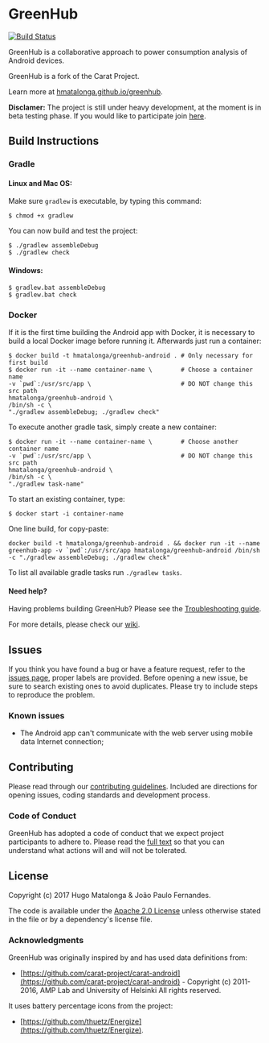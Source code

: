 # GreenHub

[![Build Status](https://travis-ci.org/hmatalonga/greenhub.svg?branch=master)](https://travis-ci.org/hmatalonga/greenhub)

GreenHub is a collaborative approach to power consumption analysis of Android devices.

GreenHub is a fork of the Carat Project.

Learn more at [hmatalonga.github.io/greenhub](https://hmatalonga.github.io/greenhub).

**Disclamer:** The project is still under heavy development, at the moment is in beta testing phase. If you would like to participate join [here](https://play.google.com/apps/testing/hmatalonga.greenhub).

## Build Instructions

### Gradle
#### Linux and Mac OS:
Make sure `gradlew` is executable, by typing this command:
```shell
$ chmod +x gradlew
```

You can now build and test the project:
```shell
$ ./gradlew assembleDebug
$ ./gradlew check
```

#### Windows:
```shell
$ gradlew.bat assembleDebug
$ gradlew.bat check
```


### Docker
If it is the first time building the Android app with Docker, it is necessary to build a local Docker image before running it. Afterwards just run a container:
```shell
$ docker build -t hmatalonga/greenhub-android . # Only necessary for first build
$ docker run -it --name container-name \        # Choose a container name
-v `pwd`:/usr/src/app \                         # DO NOT change this src path
hmatalonga/greenhub-android \
/bin/sh -c \
"./gradlew assembleDebug; ./gradlew check"
```

To execute another gradle task, simply create a new container:
```shell
$ docker run -it --name container-name \        # Choose another container name
-v `pwd`:/usr/src/app \                         # DO NOT change this src path
hmatalonga/greenhub-android \
/bin/sh -c \
"./gradlew task-name"
```

To start an existing container, type:
```shell
$ docker start -i container-name
```

One line build, for copy-paste:
```shell
docker build -t hmatalonga/greenhub-android . && docker run -it --name greenhub-app -v `pwd`:/usr/src/app hmatalonga/greenhub-android /bin/sh -c "./gradlew assembleDebug; ./gradlew check"
```

To list all available gradle tasks run `./gradlew tasks`.

#### Need help?
Having problems building GreenHub? Please see the [Troubleshooting guide](https://github.com/hmatalonga/greenhub/wiki/Troubleshooting).

For more details, please check our [wiki](https://github.com/hmatalonga/greenhub/wiki).

## Issues
If you think you have found a bug or have a feature request, refer to the [issues page](https://github.com/hmatalonga/greenhub/issues), proper labels are provided.
Before opening a new issue, be sure to search existing ones to avoid duplicates. Please try to include steps to reproduce the problem.

### Known issues
- The Android app can't communicate with the web server using mobile data Internet connection;

## Contributing
Please read through our [contributing guidelines](CONTRIBUTING.md). Included are directions for opening issues, coding standards and development process.

### Code of Conduct
GreenHub has adopted a code of conduct that we expect project participants to adhere to.
Please read the [full text](CODE_OF_CONDUCT.md) so that you can understand what actions will and will not be tolerated.

## License
Copyright (c) 2017 Hugo Matalonga & João Paulo Fernandes.

The code is available under the [Apache 2.0 License](https://opensource.org/licenses/Apache-2.0) unless otherwise stated in the file or by a dependency's license file.

### Acknowledgments
GreenHub was originally inspired by and has used data definitions from:

- [https://github.com/carat-project/carat-android](https://github.com/carat-project/carat-android) - Copyright (c) 2011-2016, AMP Lab and University
of Helsinki All rights reserved.

It uses battery percentage icons from the project:

- [https://github.com/thuetz/Energize](https://github.com/thuetz/Energize).
